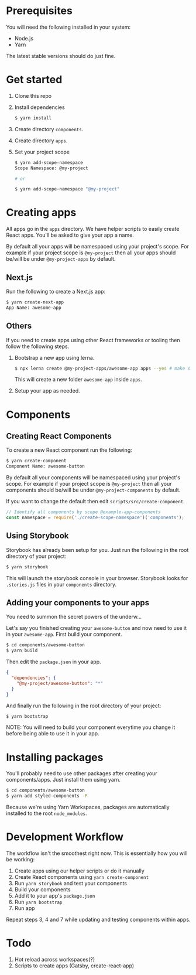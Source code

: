 # Prerequisites

You will need the following installed in your system:
- Node.js
- Yarn

The latest stable versions should do just fine.

# Get started

1. Clone this repo
2. Install dependencies
    ```bash
    $ yarn install
    ```

3. Create directory `components`.
4. Create directory `apps`.
5. Set your project scope
    ```bash
    $ yarn add-scope-namespace
    Scope Namespace: @my-project

    # or

    $ yarn add-scope-namespace "@my-project"
    ```

# Creating apps

All apps go in the `apps` directory. We have helper scripts to easily create React apps. You'll be asked to give your app a name.

By default all your apps will be namespaced using your project's scope. For example if your project scope is `@my-project` then all your apps should be/will be under `@my-project-apps` by default.

## Next.js

Run the following to create a Next.js app:

```bash
$ yarn create-next-app
App Name: awesome-app
```

## Others

If you need to create apps using other React frameworks or tooling then follow the following steps.

1. Bootstrap a new app using lerna.

    ```bash
    $ npx lerna create @my-project-apps/awesome-app apps --yes # make sure the scope is correct
    ```

    This will create a new folder `awesome-app` inside `apps`.

2. Setup your app as needed.

# Components

## Creating React Components

To create a new React component run the following:

```bash
$ yarn create-component
Component Name: awesome-button
```

By default all your components will be namespaced using your project's scope. For example if your project scope is `@my-project` then all your components should be/will be under `@my-project-components` by default.

If you want to change the default then edit `scripts/src/create-component`.

```javascript
// Identify all components by scope @example-app-components
const namespace = require('./create-scope-namespace')('components');
```

## Using Storybook

Storybook has already been setup for you. Just run the following in the root directory of your project:

```bash
$ yarn storybook
```

This will launch the storybook console in your browser. Storybook looks for `.stories.js` files in your `components` directory.

## Adding your components to your apps

You need to summon the secret powers of the underw...

Let's say you finished creating your `awesome-button` and now need to use it in your `awesome-app`. First build your component.

```bash
$ cd components/awesome-button
$ yarn build
```

Then edit the `package.json` in your app.

```json
{
  "dependencies": {
    "@my-project/awesome-button": "*"
  }
}
```

And finally run the following in the root directory of your project:

```bash
$ yarn bootstrap
```

NOTE: You will need to build your component everytime you change it before being able to use it in your app.

# Installing packages

You'll probably need to use other packages after creating your components/apps. Just install them using yarn.

```bash
$ cd components/awesome-button
$ yarn add styled-components -P
```

Because we're using Yarn Workspaces, packages are automatically installed to the root `node_modules`.

# Development Workflow

The workflow isn't the smoothest right now. This is essentially how you will be working:

1. Create apps using our helper scripts or do it manually
2. Create React components using `yarn create-component`
3. Run `yarn storybook` and test your components
4. Build your components
5. Add it to your app's `package.json`
6. Run `yarn bootstrap`
7. Run app

Repeat steps 3, 4 and 7 while updating and testing components within apps.

# Todo

1. Hot reload across workspaces(?)
2. Scripts to create apps (Gatsby, create-react-app)
